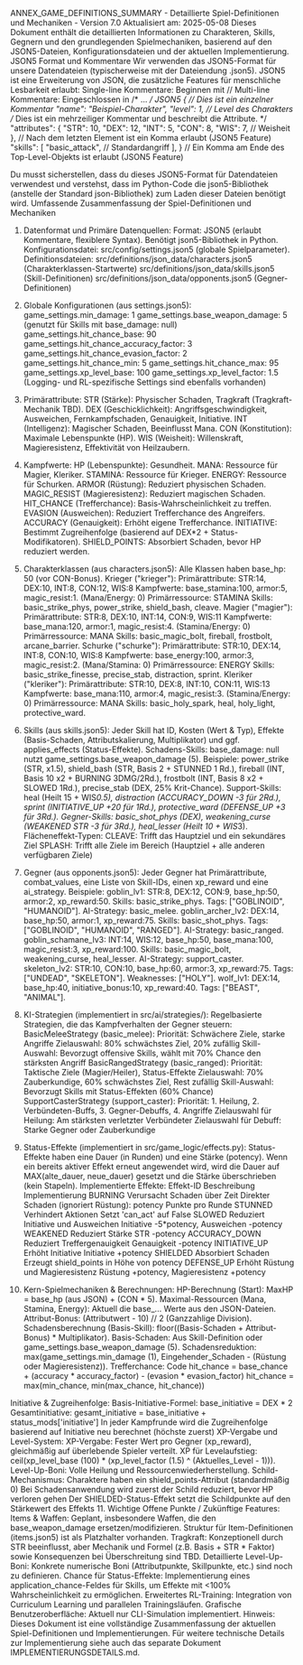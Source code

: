 ANNEX_GAME_DEFINITIONS_SUMMARY - Detaillierte Spiel-Definitionen und Mechaniken - Version 7.0
Aktualisiert am: 2025-05-08
Dieses Dokument enthält die detaillierten Informationen zu Charakteren, Skills, Gegnern und den grundlegenden Spielmechaniken, basierend auf den JSON5-Dateien, Konfigurationsdateien und der aktuellen Implementierung.
JSON5 Format und Kommentare
Wir verwenden das JSON5-Format für unsere Datendateien (typischerweise mit der Dateiendung .json5). JSON5 ist eine Erweiterung von JSON, die zusätzliche Features für menschliche Lesbarkeit erlaubt:
Single-line Kommentare: Beginnen mit //
Multi-line Kommentare: Eingeschlossen in /* ... */
JSON5
{
 // Dies ist ein einzelner Kommentar
 "name": "Beispiel-Charakter",
 "level": 1, // Level des Charakters
 /*
 Dies ist ein mehrzeiliger Kommentar
 und beschreibt die Attribute.
 */
 "attributes": {
   "STR": 10,
   "DEX": 12,
   "INT": 5,
   "CON": 8,
   "WIS": 7, // Weisheit
 }, // Nach dem letzten Element ist ein Komma erlaubt (JSON5 Feature)
 "skills": [
   "basic_attack", // Standardangriff
 ],
} // Ein Komma am Ende des Top-Level-Objekts ist erlaubt (JSON5 Feature)

Du musst sicherstellen, dass du dieses JSON5-Format für Datendateien verwendest und verstehst, dass im Python-Code die json5-Bibliothek (anstelle der Standard json-Bibliothek) zum Laden dieser Dateien benötigt wird.
Umfassende Zusammenfassung der Spiel-Definitionen und Mechaniken
1. Datenformat und Primäre Datenquellen:
Format: JSON5 (erlaubt Kommentare, flexiblere Syntax). Benötigt json5-Bibliothek in Python.
Konfigurationsdatei: src/config/settings.json5 (globale Spielparameter).
Definitionsdateien:
src/definitions/json_data/characters.json5 (Charakterklassen-Startwerte)
src/definitions/json_data/skills.json5 (Skill-Definitionen)
src/definitions/json_data/opponents.json5 (Gegner-Definitionen)
2. Globale Konfigurationen (aus settings.json5):
game_settings.min_damage: 1
game_settings.base_weapon_damage: 5 (genutzt für Skills mit base_damage: null)
game_settings.hit_chance_base: 90
game_settings.hit_chance_accuracy_factor: 3
game_settings.hit_chance_evasion_factor: 2
game_settings.hit_chance_min: 5
game_settings.hit_chance_max: 95
game_settings.xp_level_base: 100
game_settings.xp_level_factor: 1.5
(Logging- und RL-spezifische Settings sind ebenfalls vorhanden)
3. Primärattribute:
STR (Stärke): Physischer Schaden, Tragkraft (Tragkraft-Mechanik TBD).
DEX (Geschicklichkeit): Angriffsgeschwindigkeit, Ausweichen, Fernkampfschaden, Genauigkeit, Initiative.
INT (Intelligenz): Magischer Schaden, Beeinflusst Mana.
CON (Konstitution): Maximale Lebenspunkte (HP).
WIS (Weisheit): Willenskraft, Magieresistenz, Effektivität von Heilzaubern.
4. Kampfwerte:
HP (Lebenspunkte): Gesundheit.
MANA: Ressource für Magier, Kleriker.
STAMINA: Ressource für Krieger.
ENERGY: Ressource für Schurken.
ARMOR (Rüstung): Reduziert physischen Schaden.
MAGIC_RESIST (Magieresistenz): Reduziert magischen Schaden.
HIT_CHANCE (Trefferchance): Basis-Wahrscheinlichkeit zu treffen.
EVASION (Ausweichen): Reduziert Trefferchance des Angreifers.
ACCURACY (Genauigkeit): Erhöht eigene Trefferchance.
INITIATIVE: Bestimmt Zugreihenfolge (basierend auf DEX*2 + Status-Modifikatoren).
SHIELD_POINTS: Absorbiert Schaden, bevor HP reduziert werden.
5. Charakterklassen (aus characters.json5):
Alle Klassen haben base_hp: 50 (vor CON-Bonus).
Krieger ("krieger"):
Primärattribute: STR:14, DEX:10, INT:8, CON:12, WIS:8
Kampfwerte: base_stamina:100, armor:5, magic_resist:1. (Mana/Energy: 0)
Primärressource: STAMINA
Skills: basic_strike_phys, power_strike, shield_bash, cleave.
Magier ("magier"):
Primärattribute: STR:8, DEX:10, INT:14, CON:9, WIS:11
Kampfwerte: base_mana:120, armor:1, magic_resist:4. (Stamina/Energy: 0)
Primärressource: MANA
Skills: basic_magic_bolt, fireball, frostbolt, arcane_barrier.
Schurke ("schurke"):
Primärattribute: STR:10, DEX:14, INT:8, CON:10, WIS:8
Kampfwerte: base_energy:100, armor:3, magic_resist:2. (Mana/Stamina: 0)
Primärressource: ENERGY
Skills: basic_strike_finesse, precise_stab, distraction, sprint.
Kleriker ("kleriker"):
Primärattribute: STR:10, DEX:8, INT:10, CON:11, WIS:13
Kampfwerte: base_mana:110, armor:4, magic_resist:3. (Stamina/Energy: 0)
Primärressource: MANA
Skills: basic_holy_spark, heal, holy_light, protective_ward.
6. Skills (aus skills.json5):
Jeder Skill hat ID, Kosten (Wert & Typ), Effekte (Basis-Schaden, Attributskalierung, Multiplikator) und ggf. applies_effects (Status-Effekte).
Schadens-Skills:
base_damage: null nutzt game_settings.base_weapon_damage (5).
Beispiele: power_strike (STR, x1.5), shield_bash (STR, Basis 2 + STUNNED 1 Rd.), fireball (INT, Basis 10 x2 + BURNING 3DMG/2Rd.), frostbolt (INT, Basis 8 x2 + SLOWED 1Rd.), precise_stab (DEX, 25% Krit-Chance).
Support-Skills:
heal (Heilt 15 + WIS*0.5), distraction (ACCURACY_DOWN -3 für 2Rd.), sprint (INITIATIVE_UP +20 für 1Rd.), protective_ward (DEFENSE_UP +3 für 3Rd.).
Gegner-Skills:
basic_shot_phys (DEX), weakening_curse (WEAKENED STR -3 für 3Rd.), heal_lesser (Heilt 10 + WIS*3).
Flächeneffekt-Typen:
CLEAVE: Trifft das Hauptziel und ein sekundäres Ziel
SPLASH: Trifft alle Ziele im Bereich (Hauptziel + alle anderen verfügbaren Ziele)
7. Gegner (aus opponents.json5):
Jeder Gegner hat Primärattribute, combat_values, eine Liste von Skill-IDs, einen xp_reward und eine ai_strategy.
Beispiele:
goblin_lv1: STR:8, DEX:12, CON:9, base_hp:50, armor:2, xp_reward:50. Skills: basic_strike_phys. Tags: ["GOBLINOID", "HUMANOID"]. AI-Strategy: basic_melee.
goblin_archer_lv2: DEX:14, base_hp:50, armor:1, xp_reward:75. Skills: basic_shot_phys. Tags: ["GOBLINOID", "HUMANOID", "RANGED"]. AI-Strategy: basic_ranged.
goblin_schamane_lv3: INT:14, WIS:12, base_hp:50, base_mana:100, magic_resist:3, xp_reward:100. Skills: basic_magic_bolt, weakening_curse, heal_lesser. AI-Strategy: support_caster.
skeleton_lv2: STR:10, CON:10, base_hp:60, armor:3, xp_reward:75. Tags: ["UNDEAD", "SKELETON"]. Weaknesses: ["HOLY"].
wolf_lv1: DEX:14, base_hp:40, initiative_bonus:10, xp_reward:40. Tags: ["BEAST", "ANIMAL"].
8. KI-Strategien (implementiert in src/ai/strategies/):
Regelbasierte Strategien, die das Kampfverhalten der Gegner steuern:
BasicMeleeStrategy (basic_melee):
Priorität: Schwächere Ziele, starke Angriffe
Zielauswahl: 80% schwächstes Ziel, 20% zufällig
Skill-Auswahl: Bevorzugt offensive Skills, wählt mit 70% Chance den stärksten Angriff
BasicRangedStrategy (basic_ranged):
Priorität: Taktische Ziele (Magier/Heiler), Status-Effekte
Zielauswahl: 70% Zauberkundige, 60% schwächstes Ziel, Rest zufällig
Skill-Auswahl: Bevorzugt Skills mit Status-Effekten (60% Chance)
SupportCasterStrategy (support_caster):
Priorität: 1. Heilung, 2. Verbündeten-Buffs, 3. Gegner-Debuffs, 4. Angriffe
Zielauswahl für Heilung: Am stärksten verletzter Verbündeter
Zielauswahl für Debuff: Starke Gegner oder Zauberkundige
9. Status-Effekte (implementiert in src/game_logic/effects.py):
Status-Effekte haben eine Dauer (in Runden) und eine Stärke (potency). Wenn ein bereits aktiver Effekt erneut angewendet wird, wird die Dauer auf MAX(alte_dauer, neue_dauer) gesetzt und die Stärke überschrieben (kein Stapeln).
Implementierte Effekte:
Effekt-ID
Beschreibung
Implementierung
BURNING
Verursacht Schaden über Zeit
Direkter Schaden (ignoriert Rüstung): potency Punkte pro Runde
STUNNED
Verhindert Aktionen
Setzt 'can_act' auf False
SLOWED
Reduziert Initiative und Ausweichen
Initiative -5*potency, Ausweichen -potency
WEAKENED
Reduziert Stärke
STR -potency
ACCURACY_DOWN
Reduziert Treffergenauigkeit
Genauigkeit -potency
INITIATIVE_UP
Erhöht Initiative
Initiative +potency
SHIELDED
Absorbiert Schaden
Erzeugt shield_points in Höhe von potency
DEFENSE_UP
Erhöht Rüstung und Magieresistenz
Rüstung +potency, Magieresistenz +potency

10. Kern-Spielmechaniken & Berechnungen:
HP-Berechnung (Start): MaxHP = base_hp (aus JSON) + (CON * 5).
Maximal-Ressourcen (Mana, Stamina, Energy): Aktuell die base_... Werte aus den JSON-Dateien.
Attribut-Bonus: (Attributwert - 10) // 2 (Ganzzahlige Division).
Schadensberechnung (Basis-Skill): floor((Basis-Schaden + Attribut-Bonus) * Multiplikator).
Basis-Schaden: Aus Skill-Definition oder game_settings.base_weapon_damage (5).
Schadensreduktion: max(game_settings.min_damage (1), Eingehender_Schaden - (Rüstung oder Magieresistenz)).
Trefferchance:
Code
hit_chance = base_chance + (accuracy * accuracy_factor) - (evasion * evasion_factor)
hit_chance = max(min_chance, min(max_chance, hit_chance))

Initiative & Zugreihenfolge:
Basis-Initiative-Formel: base_initiative = DEX * 2
Gesamtinitiative: gesamt_initiative = base_initiative + status_mods['initiative']
In jeder Kampfrunde wird die Zugreihenfolge basierend auf Initiative neu berechnet (höchste zuerst)
XP-Vergabe und Level-System:
XP-Vergabe: Fester Wert pro Gegner (xp_reward), gleichmäßig auf überlebende Spieler verteilt.
XP für Levelaufstieg: ceil(xp_level_base (100) * (xp_level_factor (1.5) ^ (Aktuelles_Level - 1))).
Level-Up-Boni: Volle Heilung und Ressourcenwiederherstellung.
Schild-Mechanismus:
Charaktere haben ein shield_points-Attribut (standardmäßig 0)
Bei Schadensanwendung wird zuerst der Schild reduziert, bevor HP verloren gehen
Der SHIELDED-Status-Effekt setzt die Schildpunkte auf den Stärkewert des Effekts
11. Wichtige Offene Punkte / Zukünftige Features:
Items & Waffen: Geplant, insbesondere Waffen, die den base_weapon_damage ersetzen/modifizieren. Struktur für Item-Definitionen (items.json5) ist als Platzhalter vorhanden.
Tragkraft: Konzeptionell durch STR beeinflusst, aber Mechanik und Formel (z.B. Basis + STR * Faktor) sowie Konsequenzen bei Überschreitung sind TBD.
Detaillierte Level-Up-Boni: Konkrete numerische Boni (Attributpunkte, Skillpunkte, etc.) sind noch zu definieren.
Chance für Status-Effekte: Implementierung eines application_chance-Feldes für Skills, um Effekte mit <100% Wahrscheinlichkeit zu ermöglichen.
Erweitertes RL-Training: Integration von Curriculum Learning und parallelen Trainingsläufen.
Grafische Benutzeroberfläche: Aktuell nur CLI-Simulation implementiert.
Hinweis: Dieses Dokument ist eine vollständige Zusammenfassung der aktuellen Spiel-Definitionen und Implementierungen. Für weitere technische Details zur Implementierung siehe auch das separate Dokument IMPLEMENTIERUNGSDETAILS.md.